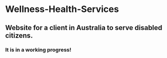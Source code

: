 # Wellness-Health-Services
## Website for a client in Australia to serve disabled citizens. 
### It is in a working progress! 

